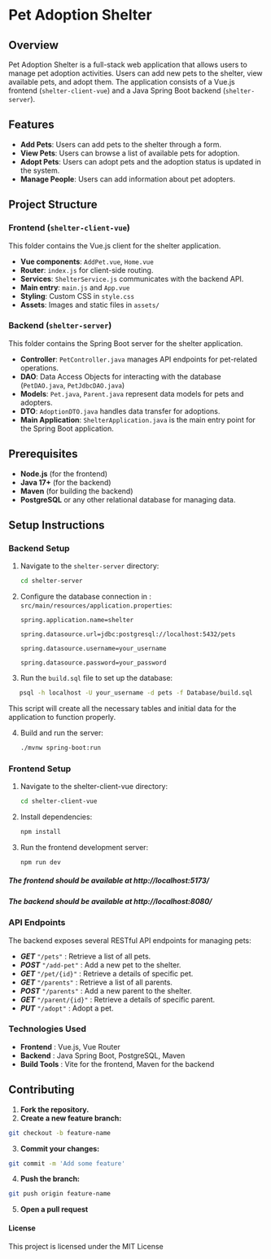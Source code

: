 # Pet Adoption Shelter

## Overview

Pet Adoption Shelter is a full-stack web application that allows users to manage pet adoption activities. Users can add new pets to the shelter, view available pets, and adopt them. The application consists of a Vue.js frontend (`shelter-client-vue`) and a Java Spring Boot backend (`shelter-server`).

## Features

- **Add Pets**: Users can add pets to the shelter through a form.
- **View Pets**: Users can browse a list of available pets for adoption.
- **Adopt Pets**: Users can adopt pets and the adoption status is updated in the system.
- **Manage People**: Users can add information about pet adopters.

## Project Structure

### Frontend (`shelter-client-vue`)

This folder contains the Vue.js client for the shelter application.

- **Vue components**: `AddPet.vue`, `Home.vue`
- **Router**: `index.js` for client-side routing.
- **Services**: `ShelterService.js` communicates with the backend API.
- **Main entry**: `main.js` and `App.vue`
- **Styling**: Custom CSS in `style.css`
- **Assets**: Images and static files in `assets/`

### Backend (`shelter-server`)

This folder contains the Spring Boot server for the shelter application.

- **Controller**: `PetController.java` manages API endpoints for pet-related operations.
- **DAO**: Data Access Objects for interacting with the database (`PetDAO.java`, `PetJdbcDAO.java`)
- **Models**: `Pet.java`, `Parent.java` represent data models for pets and adopters.
- **DTO**: `AdoptionDTO.java` handles data transfer for adoptions.
- **Main Application**: `ShelterApplication.java` is the main entry point for the Spring Boot application.

## Prerequisites

- **Node.js** (for the frontend)
- **Java 17+** (for the backend)
- **Maven** (for building the backend)
- **PostgreSQL** or any other relational database for managing data.

## Setup Instructions

### Backend Setup

1. Navigate to the `shelter-server` directory:

   ```bash
   cd shelter-server

   ```

2. Configure the database connection in : `src/main/resources/application.properties`:
   
   `spring.application.name=shelter`

   `spring.datasource.url=jdbc:postgresql://localhost:5432/pets`

   `spring.datasource.username=your_username`

   `spring.datasource.password=your_password`


3. Run the `build.sql` file to set up the database:   

```bash
   psql -h localhost -U your_username -d pets -f Database/build.sql


   ```
   This script will create all the necessary tables and initial data for the application to function properly.
   

4. Build and run the server:

   ```bash
   ./mvnw spring-boot:run

   ```

### Frontend Setup

1. Navigate to the shelter-client-vue directory:
   ```bash
   cd shelter-client-vue

   ```
2. Install dependencies:
   ```bash
   npm install

   ```

3. Run the frontend development server:
   ```bash
   npm run dev

   ```

##### The frontend should be available at http://localhost:5173/ 
##### The backend should be available at http://localhost:8080/

### API Endpoints
   The backend exposes several RESTful API endpoints for managing pets:

-  ***GET***  `"/pets"` : Retrieve a list of all pets.
-  ***POST*** `"/add-pet"` : Add a new pet to the shelter.
-  ***GET***  `"/pet/{id}"` : Retrieve a details of specific pet.
-  ***GET***  `"/parents"` : Retrieve a list of all parents.
-  ***POST*** `"/parents"` : Add a new parent to the shelter.
-  ***GET***  `"/parent/{id}"` : Retrieve a details of specific parent.
-  ***PUT*** `"/adopt"` : Adopt a pet.


### Technologies Used
-   **Frontend** : Vue.js, Vue Router
-   **Backend** : Java Spring Boot, PostgreSQL, Maven
-   **Build Tools** : Vite for the frontend, Maven for the backend


## Contributing

   1. **Fork the repository.**
   2. **Create a new feature branch:**
   ```bash
   git checkout -b feature-name

   ```
   3. **Commit your changes:**
   ```bash
   git commit -m 'Add some feature'

   ```
   4. **Push the branch:**
   ```bash
   git push origin feature-name

   ```
   5. **Open a pull request**
   
   #### License
   This project is licensed under the MIT License

